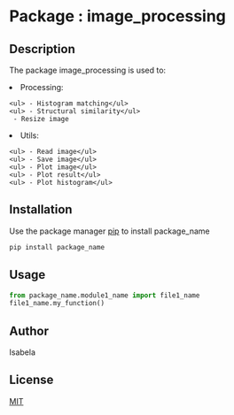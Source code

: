 # Package : image_processing

<h2>Description</h2>

The package image_processing is used to:

<li> Processing:

	<ul> - Histogram matching</ul>
	<ul> - Structural similarity</ul>
	 - Resize image
	
<li> Utils:

	<ul> - Read image</ul>
	<ul> - Save image</ul>
	<ul> - Plot image</ul>
	<ul> - Plot result</ul>
	<ul> - Plot histogram</ul>

## Installation

Use the package manager [pip](https://pip.pypa.io/en/stable/) to install package_name

```bash
pip install package_name
```

## Usage

```python
from package_name.module1_name import file1_name
file1_name.my_function()
```

## Author
Isabela

## License
[MIT](https://choosealicense.com/licenses/mit/)
